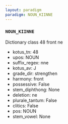 ```yaml
---
layout: paradigm
paradigm: NOUN_KIINNE
---
```

### ` NOUN_KIINNE `

Dictionary class 48 front ne
* kotus_tn: 48
* upos: NOUN
* suffix_regex: nne
* kotus_av: J
* grade_dir: strengthen
* harmony: front
* possessive: False
* stem_diphthong: None
* deletion: ne
* plurale_tantum: False
* clitics: False
* pos: NOUN
* stem_vowel: None
